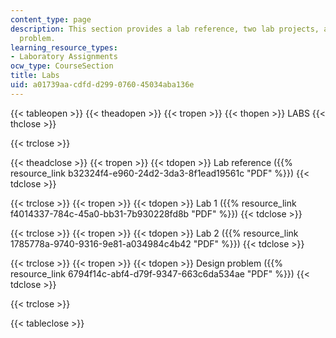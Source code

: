 ```yaml
---
content_type: page
description: This section provides a lab reference, two lab projects, and a design
  problem.
learning_resource_types:
- Laboratory Assignments
ocw_type: CourseSection
title: Labs
uid: a01739aa-cdfd-d299-0760-45034aba136e
---
```


{{< tableopen >}}
{{< theadopen >}}
{{< tropen >}}
{{< thopen >}}
LABS
{{< thclose >}}

{{< trclose >}}

{{< theadclose >}}
{{< tropen >}}
{{< tdopen >}}
Lab reference ({{% resource_link b32324f4-e960-24d2-3da3-8f1ead19561c "PDF" %}})
{{< tdclose >}}

{{< trclose >}}
{{< tropen >}}
{{< tdopen >}}
Lab 1 ({{% resource_link f4014337-784c-45a0-bb31-7b930228fd8b "PDF" %}})
{{< tdclose >}}

{{< trclose >}}
{{< tropen >}}
{{< tdopen >}}
Lab 2 ({{% resource_link 1785778a-9740-9316-9e81-a034984c4b42 "PDF" %}})
{{< tdclose >}}

{{< trclose >}}
{{< tropen >}}
{{< tdopen >}}
Design problem ({{% resource_link 6794f14c-abf4-d79f-9347-663c6da534ae "PDF" %}})
{{< tdclose >}}

{{< trclose >}}

{{< tableclose >}}